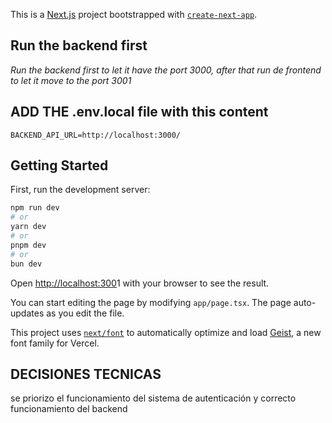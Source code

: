 This is a [Next.js](https://nextjs.org) project bootstrapped with [`create-next-app`](https://nextjs.org/docs/app/api-reference/cli/create-next-app).

## Run the backend first

_Run the backend first to let it have the port 3000, after that run de frontend to let it move to the port 3001_

## ADD THE .env.local file with this content

`BACKEND_API_URL=http://localhost:3000/`

## Getting Started

First, run the development server:

```bash
npm run dev
# or
yarn dev
# or
pnpm dev
# or
bun dev
```

Open [http://localhost:300](http://localhost:3000)1 with your browser to see the result.

You can start editing the page by modifying `app/page.tsx`. The page auto-updates as you edit the file.

This project uses [`next/font`](https://nextjs.org/docs/app/building-your-application/optimizing/fonts) to automatically optimize and load [Geist](https://vercel.com/font), a new font family for Vercel.

## DECISIONES TECNICAS

se priorizo el funcionamiento del sistema de autenticación y correcto funcionamiento del backend
